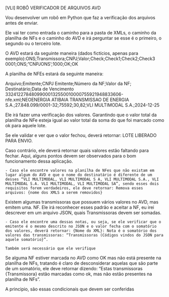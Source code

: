 [VLI] ROBÔ VERIFICADOR DE ARQUIVOS AVD

Vou desenvolver um robô em Python que faz a verificação dos arquivos antes de enviar.

Ele vai ter como entrada o caminho para a pasta de XMLs, o caminho da planilha de NFs e o caminho do AVD e irá perguntar se esse é o primeiro, o segundo ou o terceiro lote.

O AVD estará da seguinte maneira (dados fictícios, apenas para exemplo):ONS;Transmissora;CNPJ;Valor;Check;Check1;Check2;Check3
0001;ONS;”CNPJONS’;1000;OK;OK


A planilha de NFEs estará da seguinte maneira:

Arquivo;Emitente;CNPJ Emitente;Número da NF;Valor da NF; Destinatário;Data de Vencimento
33241227848099000132550010000755921948833606-nfe.xml;NEOENERGIA ATIBAIA TRANSMISSAO DE ENERGIA S.A.;27.848.099/0001-32;75592;30,82;VLI MULTIMODAL S.A.;2024-12-25


Ele irá fazer uma verificação dos valores. Garantindo que o valor total da planilha de NFe esteja igual ao valor total da soma do que foi marcado como ok para aquele lote.

Se ele validar e ver que o valor fechou, deverá retornar: LOTE LIBERADO PARA ENVIO.

Caso contrário, ele deverá retornar quais valores estão faltando para fechar. Aqui, alguns pontos devem ser observados para o bom funcionamento dessa aplicação.

	- Caso ele encontre valores na planilha de NFes que não existam em lugar algum do AVD e que o nome do destinatário é diferente de um desses “VLI MULTIMODAL, VLI MULTIMODAL S A, VLI MULTIMODAL S.A., VLI MULTIMODAL S.A. VLI MULTIMODAL, VLI MULTIMODAL SA”, sendo esses dois requisitos forem verdadeiros, ele deve retornar: Remova esses arquivos: {nome dos XMLS a serem removidos}

Existem algumas transmissoras que possuem vários valores no AVD, mas emitem uma. NF. Ele irá reconhecer esses padrão e aceitar a NF, eu irei descrever em um arquivo JSON, quais Transmissoras devem ser somadas.

	- Caso ele encontre uma dessas notas, ou seja, se ele verificar que o emitente é o mesmo descrito no JSON e o valor fecha com o somatório dos valores, deverá retornar: {Nome do XML}: Nota é o somatório dos valores das transmissoras: “Transmissoras (Códigos vindos do JSON para aquele somatório}”.

	Também será necessário que ele verifique 	                 
	
Se alguma NF estiver marcada no AVD como OK mas não está presente na planilha de NFs, tratando é claro de desconsiderar aquelas que são parte de um somatório, ele deve retornar dizendo: “Estas transmissoras {Transmissora} estão marcadas como ok, mas não estão presentes na planilha de NFs”.


 A principio, são essas condicionais que devem ser conferidas

